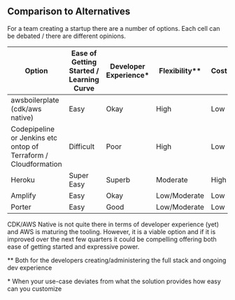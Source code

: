 ## Comparison to Alternatives

For a team creating a startup there are a number of options. Each cell can be debated / there are different opinions.

| Option | Ease of Getting Started / Learning Curve | Developer Experience* | Flexibility** | Cost |
|---|---|---|---|---|
| awsboilerplate (cdk/aws native) | Easy |  Okay | High | Low |
| Codepipeline or Jenkins etc ontop of Terraform / Cloudformation | Difficult | Poor | High | Low |
| Heroku | Super Easy | Superb | Moderate | High |
| Amplify | Easy | Okay | Low/Moderate | Low |
| Porter | Easy | Good | Low/Moderate | Low |

CDK/AWS Native is not quite there in terms of developer experience (yet) and AWS is maturing the tooling. 
However, it is a viable option and if it is improved over the next few quarters it could be compelling offering
both ease of getting started and expressive power.

\** Both for the developers creating/administering the full stack and ongoing dev experience

\* When your use-case deviates from what the solution provides how easy can you customize
